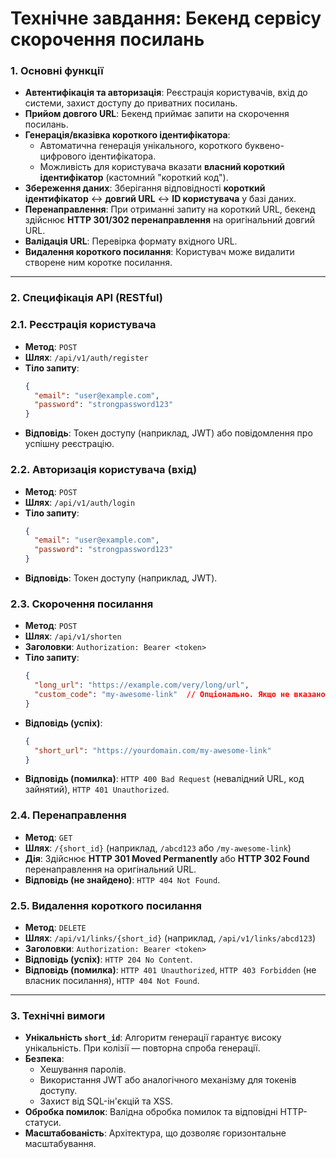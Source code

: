 # Технічне завдання: Бекенд сервісу скорочення посилань

### 1. Основні функції

- **Автентифікація та авторизація**: Реєстрація користувачів, вхід до системи, захист доступу до приватних посилань.
- **Прийом довгого URL**: Бекенд приймає запити на скорочення посилань.
- **Генерація/вказівка короткого ідентифікатора**:
  - Автоматична генерація унікального, короткого буквено-цифрового ідентифікатора.
  - Можливість для користувача вказати **власний короткий ідентифікатор** (кастомний "короткий код").
- **Збереження даних**: Зберігання відповідності **короткий ідентифікатор** <-> **довгий URL** <-> **ID користувача** у базі даних.
- **Перенаправлення**: При отриманні запиту на короткий URL, бекенд здійснює **HTTP 301/302 перенаправлення** на оригінальний довгий URL.
- **Валідація URL**: Перевірка формату вхідного URL.
- **Видалення короткого посилання**: Користувач може видалити створене ним коротке посилання.

---

### 2. Специфікація API (RESTful)

### 2.1. Реєстрація користувача

- **Метод**: `POST`
- **Шлях**: `/api/v1/auth/register`
- **Тіло запиту**:
  ```JSON
  {
    "email": "user@example.com",
    "password": "strongpassword123"
  }
  ```
- **Відповідь**: Токен доступу (наприклад, JWT) або повідомлення про успішну реєстрацію.

### 2.2. Авторизація користувача (вхід)

- **Метод**: `POST`
- **Шлях**: `/api/v1/auth/login`
- **Тіло запиту**:
  ```JSON
  {
    "email": "user@example.com",
    "password": "strongpassword123"
  }
  ```
- **Відповідь**: Токен доступу (наприклад, JWT).

### 2.3. Скорочення посилання

- **Метод**: `POST`
- **Шлях**: `/api/v1/shorten`
- **Заголовки**: `Authorization: Bearer <token>`
- **Тіло запиту**:
  ```JSON
  {
    "long_url": "https://example.com/very/long/url",
    "custom_code": "my-awesome-link"  // Опціонально. Якщо не вказано, генерується автоматично
  }
  ```
- **Відповідь (успіх)**:
  ```JSON
  {
    "short_url": "https://yourdomain.com/my-awesome-link"
  }
  ```
- **Відповідь (помилка)**: `HTTP 400 Bad Request` (невалідний URL, код зайнятий), `HTTP 401 Unauthorized`.

### 2.4. Перенаправлення

- **Метод**: `GET`
- **Шлях**: `/{short_id}` (наприклад, `/abcd123` або `/my-awesome-link`)
- **Дія**: Здійснює **HTTP 301 Moved Permanently** або **HTTP 302 Found** перенаправлення на оригінальний URL.
- **Відповідь (не знайдено)**: `HTTP 404 Not Found`.

### 2.5. Видалення короткого посилання

- **Метод**: `DELETE`
- **Шлях**: `/api/v1/links/{short_id}` (наприклад, `/api/v1/links/abcd123`)
- **Заголовки**: `Authorization: Bearer <token>`
- **Відповідь (успіх)**: `HTTP 204 No Content`.
- **Відповідь (помилка)**: `HTTP 401 Unauthorized`, `HTTP 403 Forbidden` (не власник посилання), `HTTP 404 Not Found`.

---

### 3. Технічні вимоги

- **Унікальність `short_id`**: Алгоритм генерації гарантує високу унікальність. При колізії — повторна спроба генерації.
- **Безпека**:
  - Хешування паролів.
  - Використання JWT або аналогічного механізму для токенів доступу.
  - Захист від SQL-ін'єкцій та XSS.
- **Обробка помилок**: Валідна обробка помилок та відповідні HTTP-статуси.
- **Масштабованість**: Архітектура, що дозволяє горизонтальне масштабування.
